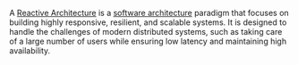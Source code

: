 A [Reactive Architecture](/reactive-architecture) is a [software architecture](/swe#software-architecture) paradigm that focuses on building highly responsive, resilient, and scalable systems. It is designed to handle the challenges of modern distributed systems, such as taking care of a large number of users while ensuring low latency and maintaining high availability.